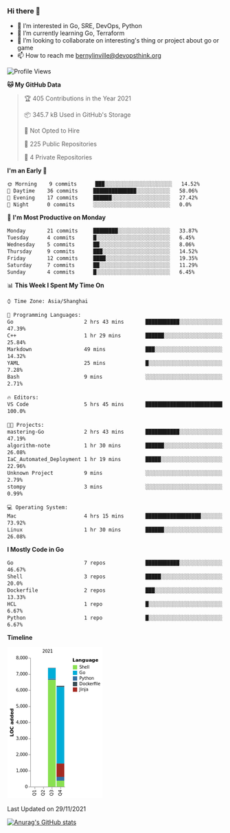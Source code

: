 ### Hi there 👋

- 👀 I’m interested in Go, SRE, DevOps, Python
- 🌱 I’m currently learning Go, Terraform
- 👯 I’m looking to collaborate on interesting's thing or project about go or game
- 📫 How to reach me bernylinville@devopsthink.org

<!--START_SECTION:waka-->
![Profile Views](http://img.shields.io/badge/Profile%20Views-0-blue)

**🐱 My GitHub Data** 

> 🏆 405 Contributions in the Year 2021
 > 
> 📦 345.7 kB Used in GitHub's Storage 
 > 
> 🚫 Not Opted to Hire
 > 
> 📜 225 Public Repositories 
 > 
> 🔑 4 Private Repositories  
 > 
**I'm an Early 🐤** 

```text
🌞 Morning    9 commits      ███░░░░░░░░░░░░░░░░░░░░░░   14.52% 
🌆 Daytime    36 commits     ██████████████░░░░░░░░░░░   58.06% 
🌃 Evening    17 commits     ██████░░░░░░░░░░░░░░░░░░░   27.42% 
🌙 Night      0 commits      ░░░░░░░░░░░░░░░░░░░░░░░░░   0.0%

```
📅 **I'm Most Productive on Monday** 

```text
Monday       21 commits     ████████░░░░░░░░░░░░░░░░░   33.87% 
Tuesday      4 commits      █░░░░░░░░░░░░░░░░░░░░░░░░   6.45% 
Wednesday    5 commits      ██░░░░░░░░░░░░░░░░░░░░░░░   8.06% 
Thursday     9 commits      ███░░░░░░░░░░░░░░░░░░░░░░   14.52% 
Friday       12 commits     ████░░░░░░░░░░░░░░░░░░░░░   19.35% 
Saturday     7 commits      ██░░░░░░░░░░░░░░░░░░░░░░░   11.29% 
Sunday       4 commits      █░░░░░░░░░░░░░░░░░░░░░░░░   6.45%

```


📊 **This Week I Spent My Time On** 

```text
⌚︎ Time Zone: Asia/Shanghai

💬 Programming Languages: 
Go                       2 hrs 43 mins       ███████████░░░░░░░░░░░░░░   47.39% 
C++                      1 hr 29 mins        ██████░░░░░░░░░░░░░░░░░░░   25.84% 
Markdown                 49 mins             ███░░░░░░░░░░░░░░░░░░░░░░   14.32% 
YAML                     25 mins             █░░░░░░░░░░░░░░░░░░░░░░░░   7.28% 
Bash                     9 mins              ░░░░░░░░░░░░░░░░░░░░░░░░░   2.71%

🔥 Editors: 
VS Code                  5 hrs 45 mins       █████████████████████████   100.0%

🐱‍💻 Projects: 
mastering-Go             2 hrs 43 mins       ███████████░░░░░░░░░░░░░░   47.19% 
algorithm-note           1 hr 30 mins        ██████░░░░░░░░░░░░░░░░░░░   26.08% 
IaC_Automated_Deployment 1 hr 19 mins        █████░░░░░░░░░░░░░░░░░░░░   22.96% 
Unknown Project          9 mins              ░░░░░░░░░░░░░░░░░░░░░░░░░   2.79% 
stompy                   3 mins              ░░░░░░░░░░░░░░░░░░░░░░░░░   0.99%

💻 Operating System: 
Mac                      4 hrs 15 mins       ██████████████████░░░░░░░   73.92% 
Linux                    1 hr 30 mins        ██████░░░░░░░░░░░░░░░░░░░   26.08%

```

**I Mostly Code in Go** 

```text
Go                       7 repos             ███████████░░░░░░░░░░░░░░   46.67% 
Shell                    3 repos             █████░░░░░░░░░░░░░░░░░░░░   20.0% 
Dockerfile               2 repos             ███░░░░░░░░░░░░░░░░░░░░░░   13.33% 
HCL                      1 repo              █░░░░░░░░░░░░░░░░░░░░░░░░   6.67% 
Python                   1 repo              █░░░░░░░░░░░░░░░░░░░░░░░░   6.67%

```


**Timeline**

![Chart not found](https://raw.githubusercontent.com/bernylinville/bernylinville/main/charts/bar_graph.png) 


 Last Updated on 29/11/2021
<!--END_SECTION:waka-->

[![Anurag's GitHub stats](https://github-readme-stats.vercel.app/api?username=bernylinville)](https://github.com/anuraghazra/github-readme-stats)


<!--
**kylechou-dunk/kylechou-dunk** is a ✨ _special_ ✨ repository because its `README.md` (this file) appears on your GitHub profile.

Here are some ideas to get you started:

- 🔭 I’m currently working on ...
- 🌱 I’m currently learning ...
- 👯 I’m looking to collaborate on ...
- 🤔 I’m looking for help with ...
- 💬 Ask me about ...
- 📫 How to reach me: ...
- 😄 Pronouns: ...
- ⚡ Fun fact: ...
-->
